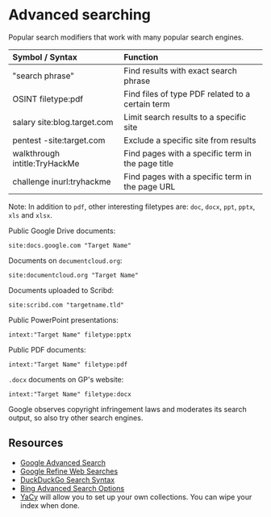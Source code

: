 # Advanced searching

Popular search modifiers that work with many popular search engines.

| Symbol / Syntax 	             | Function                                          |
|:------------------------------|:--------------------------------------------------|
| "search phrase" 	             | Find results with exact search phrase             |
| OSINT filetype:pdf            | Find files of type PDF related to a certain term  |
| salary site:blog.target.com 	 | Limit search results to a specific site           |
| pentest -site:target.com      | Exclude a specific site from results              |
| walkthrough intitle:TryHackMe | Find pages with a specific term in the page title |
| challenge inurl:tryhackme     | Find pages with a specific term in the page URL   |

Note: In addition to `pdf`, other interesting filetypes are: `doc`, `docx`, `ppt`, `pptx`, `xls` and `xlsx`.

Public Google Drive documents:

    site:docs.google.com "Target Name"

Documents on `documentcloud.org`:

    site:documentcloud.org "Target Name"

Documents uploaded to Scribd:

    site:scribd.com "targetname.tld"

Public PowerPoint presentations:

    intext:"Target Name" filetype:pptx

Public PDF documents:

    intext:"Target Name" filetype:pdf

`.docx` documents on GP's website:

    intext:"Target Name" filetype:docx

Google observes copyright infringement laws and moderates its search output, so also try other search engines.

## Resources

* [Google Advanced Search](https://www.google.com/advanced_search) 
* [Google Refine Web Searches](https://support.google.com/websearch/answer/2466433) 
* [DuckDuckGo Search Syntax](https://help.duckduckgo.com/duckduckgo-help-pages/results/syntax/) 
* [Bing Advanced Search Options](https://help.bing.microsoft.com/apex/index/18/en-US/10002)
* [YaCy](https://yacy.net/download_installation/) will allow you to set up your own collections. You can wipe your index when done.
